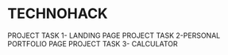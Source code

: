 # TECHNOHACK
PROJECT TASK 1- LANDING PAGE
PROJECT TASK 2-PERSONAL PORTFOLIO PAGE
PROJECT TASK 3- CALCULATOR
